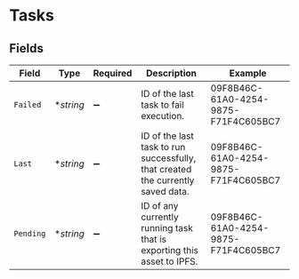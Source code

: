 # Tasks


## Fields

| Field                                                                            | Type                                                                             | Required                                                                         | Description                                                                      | Example                                                                          |
| -------------------------------------------------------------------------------- | -------------------------------------------------------------------------------- | -------------------------------------------------------------------------------- | -------------------------------------------------------------------------------- | -------------------------------------------------------------------------------- |
| `Failed`                                                                         | **string*                                                                        | :heavy_minus_sign:                                                               | ID of the last task to fail execution.                                           | 09F8B46C-61A0-4254-9875-F71F4C605BC7                                             |
| `Last`                                                                           | **string*                                                                        | :heavy_minus_sign:                                                               | ID of the last task to run successfully, that created<br/>the currently saved data.<br/> | 09F8B46C-61A0-4254-9875-F71F4C605BC7                                             |
| `Pending`                                                                        | **string*                                                                        | :heavy_minus_sign:                                                               | ID of any currently running task that is exporting this<br/>asset to IPFS.<br/>  | 09F8B46C-61A0-4254-9875-F71F4C605BC7                                             |